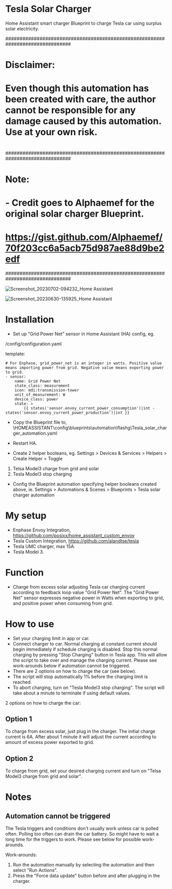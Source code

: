 # Tesla Solar Charger
Home Assistant smart charger Blueprint to charge Tesla car using surplus solar electricity.

###############################################################################
# Disclaimer:
#
# Even though this automation has been created with care, the author cannot be responsible for any damage caused by this automation.  Use at your own risk.
#
###############################################################################
# Note:
# - Credit goes to Alphaemef for the original solar charger Blueprint.
#   https://gist.github.com/Alphaemef/70f203cc6a5acb75d987ae88d9be2edf
###############################################################################

![Screenshot_20230702-094232_Home Assistant](https://github.com/flashg1/TeslaSolarCharger/assets/122323972/58d1df89-905b-422c-8542-0081b9fa342f)

![Screenshot_20230630-135925_Home Assistant](https://github.com/flashg1/TeslaSolarCharger/assets/122323972/2f04b1e2-b56d-493c-977f-82d5dd04cbe5)


Installation
============

-	Set up "Grid Power Net" sensor in Home Assistant (HA) config, eg.

/config/configuration.yaml

template:

    # For Enphase, grid_power_net is an integer in watts. Positive value means importing power from grid. Negative value means exporting power to grid.
    - sensor:
        name: Grid Power Net
        state_class: measurement
        icon: mdi:transmission-tower
        unit_of_measurement: W
        device_class: power
        state: >
            {{ states('sensor.envoy_current_power_consumption')|int - states('sensor.envoy_current_power_production')|int }}


-	Copy the Blueprint file to,
\\HOMEASSISTANT\config\blueprints\automation\flashg\Tesla_solar_charger_automation.yaml

-	Restart HA.

-	Create 2 helper booleans, eg.
Settings > Devices & Services > Helpers > Create Helper > Toggle
1.	Telsa Model3 charge from grid and solar
2.	Tesla Model3 stop charging

-	Config the Blueprint automation specifying helper booleans created above, ie.
Settings > Automations & Scenes > Blueprints > Tesla solar charger automation


My setup
========

-	Enphase Envoy Integration, https://github.com/posixx/home_assistant_custom_envoy
-	Tesla Custom Integration, https://github.com/alandtse/tesla
-	Tesla UMC charger, max 15A.
-	Tesla Model 3.


Function
========

-	Charge from excess solar adjusting Tesla car charging current according to feedback loop value "Grid Power Net".  The "Grid Power Net" sensor expresses negative power in Watts when exporting to grid, and positive power when consuming from grid.


How to use
==========

-	Set your charging limit in app or car.
-	Connect charger to car.  Normal charging at constant current should begin immediately if schedule charging is disabled.  Stop this normal charging by pressing "Stop Charging" button in Tesla app.  This will allow the script to take over and manage the charging current.  Please see work-arounds below if automation cannot be triggered.
-	There are 2 options on how to charge the car (see below).
-	The script will stop automatically 1% before the charging limit is reached.
-	To abort charging, turn on "Tesla Model3 stop charging".  The script will take about a minute to terminate if using default values.

2 options on how to charge the car:

Option 1
--------
To charge from excess solar, just plug in the charger.  The initial charge current is 6A.  After about 1 minute it will adjust the current according to amount of excess power exported to grid.

Option 2
--------
To charge from grid, set your desired charging current and turn on "Telsa Model3 charge from grid and solar".


Notes
=====

Automation cannot be triggered
------------------------------
The Tesla triggers and conditions don't usually work unless car is polled often.  Polling too often can drain the car battery.  So might have to wait a long time for the triggers to work.  Please see below for possible work-arounds.

Work-arounds:
1. Run the automation manually by selecting the automation and then select "Run Actions".
2. Press the "Force data update" button before and after plugging in the charger.
